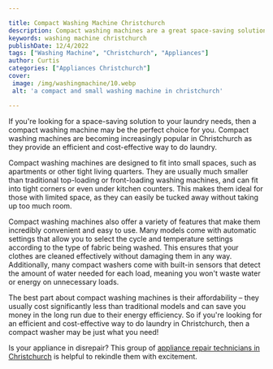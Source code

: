 ```yaml
---

title: Compact Washing Machine Christchurch
description: Compact washing machines are a great space-saving solution for laundry needs in Christchurch, so find out more to see if they are the perfect choice for you!
keywords: washing machine christchurch
publishDate: 12/4/2022
tags: ["Washing Machine", "Christchurch", "Appliances"]
author: Curtis
categories: ["Appliances Christchurch"]
cover: 
 image: /img/washingmachine/10.webp
 alt: 'a compact and small washing machine in christchurch'

---
```


If you're looking for a space-saving solution to your laundry needs, then a compact washing machine may be the perfect choice for you. Compact washing machines are becoming increasingly popular in Christchurch as they provide an efficient and cost-effective way to do laundry.

Compact washing machines are designed to fit into small spaces, such as apartments or other tight living quarters. They are usually much smaller than traditional top-loading or front-loading washing machines, and can fit into tight corners or even under kitchen counters. This makes them ideal for those with limited space, as they can easily be tucked away without taking up too much room.

Compact washing machines also offer a variety of features that make them incredibly convenient and easy to use. Many models come with automatic settings that allow you to select the cycle and temperature settings according to the type of fabric being washed. This ensures that your clothes are cleaned effectively without damaging them in any way. Additionally, many compact washers come with built-in sensors that detect the amount of water needed for each load, meaning you won't waste water or energy on unnecessary loads.

The best part about compact washing machines is their affordability – they usually cost significantly less than traditional models and can save you money in the long run due to their energy efficiency. So if you're looking for an efficient and cost-effective way to do laundry in Christchurch, then a compact washer may be just what you need!

Is your appliance in disrepair? This group of <a href="/pages/appliance-repair-technicians-in-christchurch/">appliance repair technicians in Christchurch</a> is helpful to rekindle them with excitement.